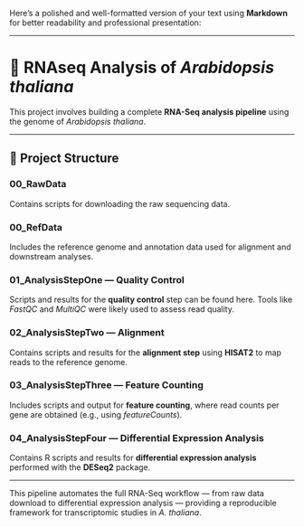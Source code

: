 Here’s a polished and well-formatted version of your text using **Markdown** for better readability and professional presentation:

---

# 🧬 RNAseq Analysis of *Arabidopsis thaliana*

This project involves building a complete **RNA-Seq analysis pipeline** using the genome of *Arabidopsis thaliana*.

---

## 📂 Project Structure

### **00_RawData**

Contains scripts for downloading the raw sequencing data.

### **00_RefData**

Includes the reference genome and annotation data used for alignment and downstream analyses.

### **01_AnalysisStepOne — Quality Control**

Scripts and results for the **quality control** step can be found here.
Tools like *FastQC* and *MultiQC* were likely used to assess read quality.

### **02_AnalysisStepTwo — Alignment**

Contains scripts and results for the **alignment step** using **HISAT2** to map reads to the reference genome.

### **03_AnalysisStepThree — Feature Counting**

Includes scripts and output for **feature counting**, where read counts per gene are obtained (e.g., using *featureCounts*).

### **04_AnalysisStepFour — Differential Expression Analysis**

Contains R scripts and results for **differential expression analysis** performed with the **DESeq2** package.

---


This pipeline automates the full RNA-Seq workflow — from raw data download to differential expression analysis — providing a reproducible framework for transcriptomic studies in *A. thaliana*.

